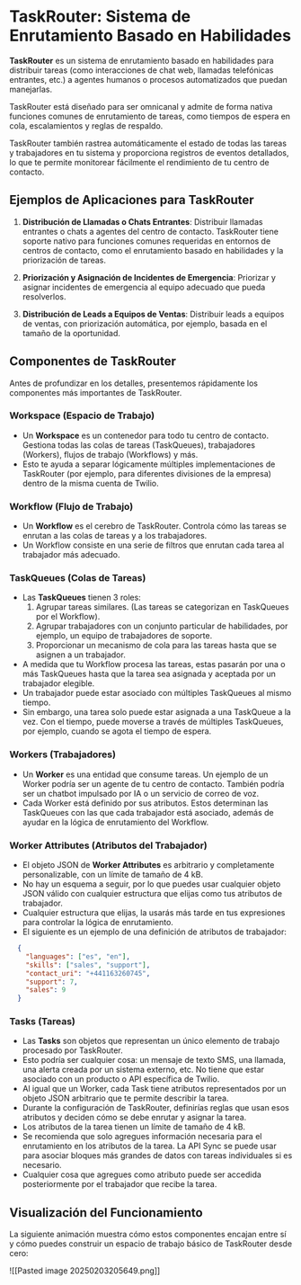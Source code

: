 
# TaskRouter: Sistema de Enrutamiento Basado en Habilidades

**TaskRouter** es un sistema de enrutamiento basado en habilidades para distribuir tareas (como interacciones de chat web, llamadas telefónicas entrantes, etc.) a agentes humanos o procesos automatizados que puedan manejarlas.

TaskRouter está diseñado para ser omnicanal y admite de forma nativa funciones comunes de enrutamiento de tareas, como tiempos de espera en cola, escalamientos y reglas de respaldo.

TaskRouter también rastrea automáticamente el estado de todas las tareas y trabajadores en tu sistema y proporciona registros de eventos detallados, lo que te permite monitorear fácilmente el rendimiento de tu centro de contacto.

## Ejemplos de Aplicaciones para TaskRouter

1. **Distribución de Llamadas o Chats Entrantes**: Distribuir llamadas entrantes o chats a agentes del centro de contacto. TaskRouter tiene soporte nativo para funciones comunes requeridas en entornos de centros de contacto, como el enrutamiento basado en habilidades y la priorización de tareas.

2. **Priorización y Asignación de Incidentes de Emergencia**: Priorizar y asignar incidentes de emergencia al equipo adecuado que pueda resolverlos.

3. **Distribución de Leads a Equipos de Ventas**: Distribuir leads a equipos de ventas, con priorización automática, por ejemplo, basada en el tamaño de la oportunidad.

## Componentes de TaskRouter

Antes de profundizar en los detalles, presentemos rápidamente los componentes más importantes de TaskRouter.

### Workspace (Espacio de Trabajo)
- Un **Workspace** es un contenedor para todo tu centro de contacto. Gestiona todas las colas de tareas (TaskQueues), trabajadores (Workers), flujos de trabajo (Workflows) y más.
- Esto te ayuda a separar lógicamente múltiples implementaciones de TaskRouter (por ejemplo, para diferentes divisiones de la empresa) dentro de la misma cuenta de Twilio.

### Workflow (Flujo de Trabajo)
- Un **Workflow** es el cerebro de TaskRouter. Controla cómo las tareas se enrutan a las colas de tareas y a los trabajadores.
- Un Workflow consiste en una serie de filtros que enrutan cada tarea al trabajador más adecuado.

### TaskQueues (Colas de Tareas)
- Las **TaskQueues** tienen 3 roles:
  1. Agrupar tareas similares. (Las tareas se categorizan en TaskQueues por el Workflow).
  2. Agrupar trabajadores con un conjunto particular de habilidades, por ejemplo, un equipo de trabajadores de soporte.
  3. Proporcionar un mecanismo de cola para las tareas hasta que se asignen a un trabajador.
- A medida que tu Workflow procesa las tareas, estas pasarán por una o más TaskQueues hasta que la tarea sea asignada y aceptada por un trabajador elegible.
- Un trabajador puede estar asociado con múltiples TaskQueues al mismo tiempo.
- Sin embargo, una tarea solo puede estar asignada a una TaskQueue a la vez. Con el tiempo, puede moverse a través de múltiples TaskQueues, por ejemplo, cuando se agota el tiempo de espera.

### Workers (Trabajadores)
- Un **Worker** es una entidad que consume tareas. Un ejemplo de un Worker podría ser un agente de tu centro de contacto. También podría ser un chatbot impulsado por IA o un servicio de correo de voz.
- Cada Worker está definido por sus atributos. Estos determinan las TaskQueues con las que cada trabajador está asociado, además de ayudar en la lógica de enrutamiento del Workflow.

### Worker Attributes (Atributos del Trabajador)
- El objeto JSON de **Worker Attributes** es arbitrario y completamente personalizable, con un límite de tamaño de 4 kB.
- No hay un esquema a seguir, por lo que puedes usar cualquier objeto JSON válido con cualquier estructura que elijas como tus atributos de trabajador.
- Cualquier estructura que elijas, la usarás más tarde en tus expresiones para controlar la lógica de enrutamiento.
- El siguiente es un ejemplo de una definición de atributos de trabajador:
```json
  {
    "languages": ["es", "en"],
    "skills": ["sales", "support"],
    "contact_uri": "+441163260745",
    "support": 7,
    "sales": 9
  }
```

### Tasks (Tareas)
- Las **Tasks** son objetos que representan un único elemento de trabajo procesado por TaskRouter.
- Esto podría ser cualquier cosa: un mensaje de texto SMS, una llamada, una alerta creada por un sistema externo, etc. No tiene que estar asociado con un producto o API específica de Twilio.
- Al igual que un Worker, cada Task tiene atributos representados por un objeto JSON arbitrario que te permite describir la tarea.
- Durante la configuración de TaskRouter, definirías reglas que usan esos atributos y deciden cómo se debe enrutar y asignar la tarea.
- Los atributos de la tarea tienen un límite de tamaño de 4 kB.
- Se recomienda que solo agregues información necesaria para el enrutamiento en los atributos de la tarea. La API Sync se puede usar para asociar bloques más grandes de datos con tareas individuales si es necesario.
- Cualquier cosa que agregues como atributo puede ser accedida posteriormente por el trabajador que recibe la tarea.

## Visualización del Funcionamiento
La siguiente animación muestra cómo estos componentes encajan entre sí y cómo puedes construir un espacio de trabajo básico de TaskRouter desde cero:

![[Pasted image 20250203205649.png]]

